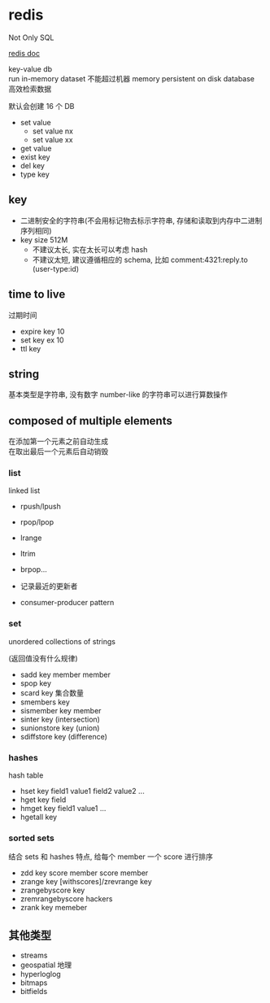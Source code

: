 # redis

Not Only SQL 

[redis doc](https://redis.io/docs/)

key-value db  
run in-memory dataset 不能超过机器 memory
persistent on disk database   
高效检索数据

默认会创建 16 个 DB

- set value
  - set value nx
  - set value xx
- get value
- exist key
- del key
- type key


## key

- 二进制安全的字符串(不会用标记物去标示字符串, 存储和读取到内存中二进制序列相同)
- key size 512M
  - 不建议太长, 实在太长可以考虑 hash
  - 不建议太短, 建议遵循相应的 schema, 比如 comment:4321:reply.to (user-type:id)

## time to live

过期时间

- expire key 10
- set key ex 10
- ttl key

## string

基本类型是字符串, 没有数字
number-like 的字符串可以进行算数操作

## composed of multiple elements

在添加第一个元素之前自动生成  
在取出最后一个元素后自动销毁  

### list

linked list

- rpush/lpush
- rpop/lpop
- lrange
- ltrim
- brpop...

- 记录最近的更新者
- consumer-producer pattern

### set

unordered collections of strings  
   
(返回值没有什么规律)

- sadd key member member
- spop key
- scard key 集合数量
- smembers key 
- sismember key member
- sinter key (intersection)
- sunionstore key (union)
- sdiffstore key (difference)

### hashes 

hash table

- hset key field1 value1 field2 value2 ...
- hget key field
- hmget key field1 value1 ...
- hgetall key

### sorted sets

结合 sets 和 hashes 特点, 给每个 member 一个 score 进行排序

- zdd key score member score member
- zrange key [withscores]/zrevrange key
- zrangebyscore key 
- zremrangebyscore hackers 
- zrank key memeber

## 其他类型

- streams
- geospatial 地理
- hyperloglog
- bitmaps
- bitfields